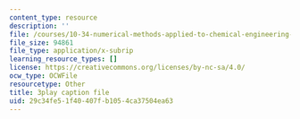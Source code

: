 ```yaml
---
content_type: resource
description: ''
file: /courses/10-34-numerical-methods-applied-to-chemical-engineering-fall-2015/29c34fe51f40407fb1054ca37504ea63_u72VF_VDp2k.srt
file_size: 94861
file_type: application/x-subrip
learning_resource_types: []
license: https://creativecommons.org/licenses/by-nc-sa/4.0/
ocw_type: OCWFile
resourcetype: Other
title: 3play caption file
uid: 29c34fe5-1f40-407f-b105-4ca37504ea63
---
```

